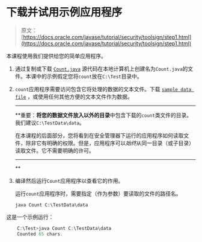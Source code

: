 # 下载并试用示例应用程序

> 原文： [https://docs.oracle.com/javase/tutorial/security/toolsign/step1.html](https://docs.oracle.com/javase/tutorial/security/toolsign/step1.html)

本课程使用我们提供给您的简单应用程序。

1.  通过复制或下载 [`Count.java`](examples/Count.java) 源代码在本地计算机上创建名为`Count.java`的文件。本课中的示例假定您将`count`放在`C:\Test`目录中。
2.  `count`应用程序需要访问包含它将处理的数据的文本文件。下载 [`sample data file`](examples/data) ，或使用任何其他方便的文本文件作为数据。

    * * *

    **重要：**将您的数据文件放入以外的目录**中包含下载的`count`类文件的目录。我们建议`C:\TestData\data`。

    在本课程的后面部分，您将看到在安全管理器下运行的应用程序如何读取文件，除非它有明确的权限。但是，应用程序可以*始终*从同一目录（或子目录）读取文件。它不需要明确的许可。

    * * *

    **
3.  编译然后运行`Count`应用程序以查看它的作用。

    运行`count`应用程序时，需要指定（作为参数）要读取的文件的路径名。

    `java Count C:\TestData\data`

这是一个示例运行：

```java
    C:\Test>java Count C:\TestData\data
    Counted 65 chars.

```